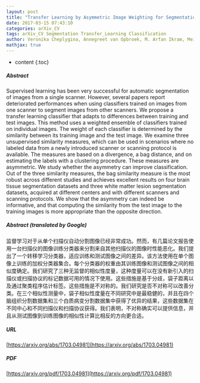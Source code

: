 ```yaml
---
layout: post
title: "Transfer Learning by Asymmetric Image Weighting for Segmentation across Scanners"
date: 2017-03-15 07:43:10
categories: arXiv_CV
tags: arXiv_CV Segmentation Transfer_Learning Classification
author: Veronika Cheplygina, Annegreet van Opbroek, M. Arfan Ikram, Meike W. Vernooij, Marleen de Bruijne
mathjax: true
---
```


* content
{:toc}

##### Abstract
Supervised learning has been very successful for automatic segmentation of images from a single scanner. However, several papers report deteriorated performances when using classifiers trained on images from one scanner to segment images from other scanners. We propose a transfer learning classifier that adapts to differences between training and test images. This method uses a weighted ensemble of classifiers trained on individual images. The weight of each classifier is determined by the similarity between its training image and the test image. We examine three unsupervised similarity measures, which can be used in scenarios where no labeled data from a newly introduced scanner or scanning protocol is available. The measures are based on a divergence, a bag distance, and on estimating the labels with a clustering procedure. These measures are asymmetric. We study whether the asymmetry can improve classification. Out of the three similarity measures, the bag similarity measure is the most robust across different studies and achieves excellent results on four brain tissue segmentation datasets and three white matter lesion segmentation datasets, acquired at different centers and with different scanners and scanning protocols. We show that the asymmetry can indeed be informative, and that computing the similarity from the test image to the training images is more appropriate than the opposite direction.

##### Abstract (translated by Google)
监督学习对于从单个扫描仪自动分割图像已经非常成功。然而，有几篇论文报告使用一台扫描仪的图像训练分类器来分割来自其他扫描仪的图像时性能恶化。我们提出了一个转移学习分类器，适应训练和测试图像之间的差异。该方法使用在单个图像上训练的加权分类器集合。每个分类器的权重由其训练图像和测试图像之间的相似度确定。我们研究了三种无监督的相似性度量，这种度量可以在没有新引入的扫描仪或扫描协议的标记数据可用的情况下使用。这些措施是基于分歧，袋子距离以及通过聚类程序估计标签。这些措施是不对称的。我们研究是否不对称可以改善分类。在三个相似性测量中，袋子相似性度量在不同研究中是最稳健的，并且在四个脑组织分割数据集和三个白质病变分割数据集中获得了优异的结果，这些数据集在不同中心和不同扫描仪和扫描协议获得。我们表明，不对称确实可以提供信息，并且从测试图像到训练图像的相似性计算比相反的方向更合适。

##### URL
[https://arxiv.org/abs/1703.04981](https://arxiv.org/abs/1703.04981)

##### PDF
[https://arxiv.org/pdf/1703.04981](https://arxiv.org/pdf/1703.04981)


